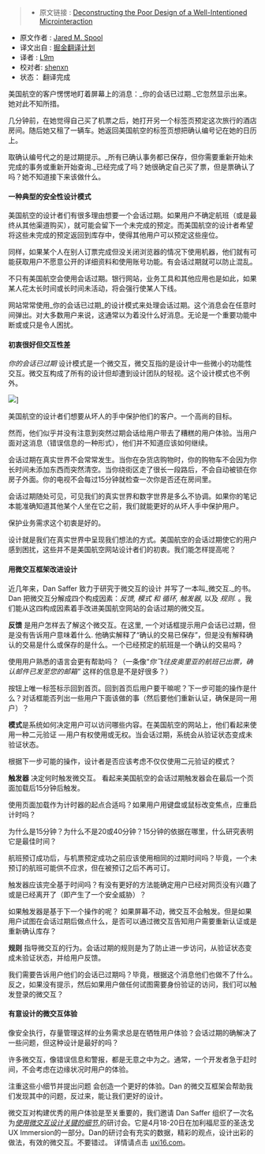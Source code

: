 >* 原文链接 : [Deconstructing the Poor Design of a Well-Intentioned Microinteraction](https://medium.com/ux-immersion-interactions/deconstructing-the-poor-design-of-a-well-intentioned-microinteraction-e667e022e628#.u41e59zgi)
* 原文作者 : [Jared M. Spool](https://medium.com/@jmspool)
* 译文出自 : [掘金翻译计划](https://github.com/xitu/gold-miner)
* 译者 : [L9m](https://github.com/L9m)
* 校对者: [shenxn](https://github.com/shenxn)
* 状态： 翻译完成

美国航空的客户愣愣地盯着屏幕上的消息：_你的会话已过期._它忽然显示出来。她对此不知所措。

几分钟前，在她觉得自己买了机票之后，她打开另一个标签页预定这次旅行的酒店房间。随后她又租了一辆车。她返回美国航空的标签页想把确认编号记在她的日历上。

取确认编号代之的是过期提示。_所有已确认事务都已保存，但你需要重新开始未完成的事务或重新开始查询._已经完成了吗？她很确定自己买了票，但是票确认了吗？她不知道接下来该做什么。

#### 一种典型的安全性设计模式

美国航空的设计者们有很多理由想要一个会话过期。如果用户不确定航班（或是最终从其他渠道购买），就可能会留下一个未完成的预定。而美国航空的设计者希望将这些未完成的预定返回到库存中，使得其他用户可以预定这些座位。

同样，如果某个人在别人订票完成但没关闭浏览器的情况下使用机器，他们就有可能获取用户不愿意公开的详细资料和使用账号功能。有会话过期就可以防止混乱。

不只有美国航空会使用会话过期。银行网站，业务工具和其他应用也是如此，如果某人花太长时间或长时间未活动，将会强行使某人下线。

网站常常使用_你的会话已过期_的设计模式来处理会话过期。这个消息会在任意时间弹出。对大多数用户来说，这通常以为着没什么好消息。无论是一个重要功能中断或或只是令人困扰。

#### 初衷很好但交互性差

_你的会话已过期_ 设计模式是一个微交互，微交互指的是设计中一些微小的功能性交互。微交互构成了所有的设计但却遭到设计团队的轻视。这个设计模式也不例外。

![](https://cdn-images-1.medium.com/max/600/1*h11V6a7RWk1PxpVMzp1z9A.jpeg)]

美国航空的设计者们想要从坏人的手中保护他们的客户。一个高尚的目标。

然而，他们似乎并没有注意到突然过期会话给用户带去了糟糕的用户体验。当用户面对这消息（错误信息的一种形式），他们并不知道应该如何继续。

会话过期在真实世界不会常常发生。当你在杂货店购物时，你的购物车不会因为你长时间未添加东西而突然清空。当你绕街区走了很长一段路后，不会自动被锁在你房子外面。你的电视不会每过15分钟就检查一次你是否还在房间里。

会话过期随处可见，可见我们的真实世界和数字世界是多么不协调。如果你的笔记本能准确知道其他某个人坐在它之前，我们就能更好的从坏人手中保护用户。

保护业务需求这个初衷是好的。

设计就是我们在真实世界中呈现我们想法的方式。美国航空的会话过期使它的用户感到困扰，这些并不是美国航空网站设计者们的初衷。我们能怎样提高呢？

#### 用微交互框架改进设计

近几年来，Dan Saffer 致力于研究于微交互的设计 并写了一本叫_微交互._的书。Dan 把微交互分解成四个构成因素：_反馈, 模式 和 循环, 触发器,_ 以及 _规则._ 。我们能从这四构成因素着手改进美国航空网站的会话过期的微交互。

**反馈** 是用户怎样去了解这个微交互。在这里, 一个对话框提示用户会话已过期，但是没有告诉用户意味着什么. 他确实解释了“确认的交易已保存”，但是没有解释确认的交易是什么或保存的是什么。一个已经预定的航班是一个确认的交易吗？

使用用户熟悉的语言会更有帮助吗？（一条像“_你飞往皮奥里亚的航班已出票，确认邮件已发至您的邮箱”_ 这样的信息是不是好很多？）

按钮上唯一标签标示回到首页。回到首页后用户要干嘛呢？下一步可能的操作是什么？对话框能否列出一些用户下面该做的事（然后要他们重新认证，确保是同一用户）？

**模式**是系统如何决定用户可以访问哪些内容。在美国航空的网站上，他们看起来使用一种二元验证 — 用户有权使用或无权。当会话过期，系统会从验证状态变成未验证状态。

根据下一步可能的操作，设计者是否应该考虑不仅仅使用二元验证的模式？

**触发器** 决定何时触发微交互。 看起来美国航空的会话过期触发器会在最后一个页面加载后15分钟后触发。

使用页面加载作为计时器的起点合适吗？如果用户用键盘或鼠标改变焦点，应重启计时吗？

为什么是15分钟？为什么不是20或40分钟？15分钟的依据在哪里，什么研究表明它是最佳时间？

航班预订成功后，与机票预定成功之前应该使用相同的过期时间吗？毕竟，一个未预订的航班可能供不应求，但在被预订之后不再可订。

触发器应该完全基于时间吗？有没有更好的方法能确定用户已经对网页没有兴趣了或是已经离开了（即产生了一个安全威胁）？

如果触发器是基于下一个操作的呢？ 如果屏幕不动，微交互不会触发。但是如果用户试图在会话过期后做点什么，是否可以通过微交互告知用户需要重新认证或是重新确认库存？

**规则** 指导微交互的行为。会话过期的规则是为了防止进一步访问，从验证状态变成未验证状态，并给用户反馈。

我们需要告诉用户他们的会话已过期吗？毕竟，根据这个消息他们也做不了什么。反之，如果没有提示，然后如果用户做任何试图需要身份验证的访问，我们可以触发登录的微交互？

#### 有意设计的微交互体验

像安全执行，存量管理这样的业务需求总是在牺牲用户体验？会话过期的确解决了一些问题，但这种设计是最好的吗？

许多微交互，像错误信息和警报，都是无意之中为之。通常，一个开发者急于赶时间，不会考虑在边缘状况时用户的体验。

注重这些小细节并提出问题 会创造一个更好的体验。Dan 的微交互框架会帮助我们发现其中的问题，反过来，能让我们更好的设计。

微交互对构建优秀的用户体验是至关重要的，我们邀请 Dan Saffer 组织了一次名为[_使用微交互设计关键的细节_.](https://uxi16.uie.com/workshops/designing-the-critical-details-using-microinteractions?src=workshop-desc)的研讨会。它是4月18-20日在加利福尼亚的圣迭戈UX Immersion的一部分。Dan的研讨会有充实的数据，精彩的观点，设计出彩的做法，有效的微交互。不要错过。 详情请点击 [uxi16.com](https://uxi16.uie.com/#designing-the-critical-details-using-microinteractions)。

